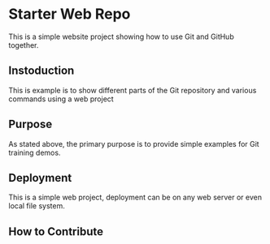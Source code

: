 # Starter Web Repo

This is a simple website project showing how to use Git and GitHub together.

## Instoduction

This is example is to show different parts of the Git repository and various commands using a web project

## Purpose

As stated above, the primary purpose is to provide simple examples for Git training demos.

## Deployment

This is a simple web project, deployment can be on any web server or even local file system.

## How to Contribute

